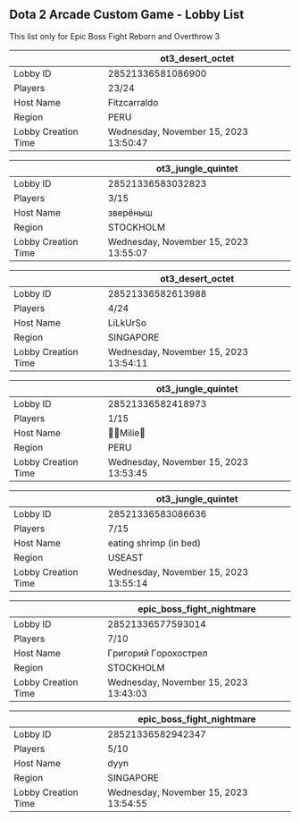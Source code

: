 ## Dota 2 Arcade Custom Game - Lobby List

This list only for Epic Boss Fight Reborn and Overthrow 3

|  | ot3_desert_octet |
| ------ | ------ |
| Lobby ID | 28521336581086900 |
| Players | 23/24 |
| Host Name | Fitzcarraldo |
| Region | PERU |
| Lobby Creation Time | Wednesday, November 15, 2023 13:50:47 |


|  | ot3_jungle_quintet |
| ------ | ------ |
| Lobby ID | 28521336583032823 |
| Players | 3/15 |
| Host Name | зверёныш |
| Region | STOCKHOLM |
| Lobby Creation Time | Wednesday, November 15, 2023 13:55:07 |


|  | ot3_desert_octet |
| ------ | ------ |
| Lobby ID | 28521336582613988 |
| Players | 4/24 |
| Host Name | LiLkUrSo |
| Region | SINGAPORE |
| Lobby Creation Time | Wednesday, November 15, 2023 13:54:11 |


|  | ot3_jungle_quintet |
| ------ | ------ |
| Lobby ID | 28521336582418973 |
| Players | 1/15 |
| Host Name | 🌸🐶Milie🌸 |
| Region | PERU |
| Lobby Creation Time | Wednesday, November 15, 2023 13:53:45 |


|  | ot3_jungle_quintet |
| ------ | ------ |
| Lobby ID | 28521336583086636 |
| Players | 7/15 |
| Host Name | eating shrimp (in bed) |
| Region | USEAST |
| Lobby Creation Time | Wednesday, November 15, 2023 13:55:14 |


|  | epic_boss_fight_nightmare |
| ------ | ------ |
| Lobby ID | 28521336577593014 |
| Players | 7/10 |
| Host Name | Гpигopий Гopoxocтpeл |
| Region | STOCKHOLM |
| Lobby Creation Time | Wednesday, November 15, 2023 13:43:03 |


|  | epic_boss_fight_nightmare |
| ------ | ------ |
| Lobby ID | 28521336582942347 |
| Players | 5/10 |
| Host Name | dyyn |
| Region | SINGAPORE |
| Lobby Creation Time | Wednesday, November 15, 2023 13:54:55 |


